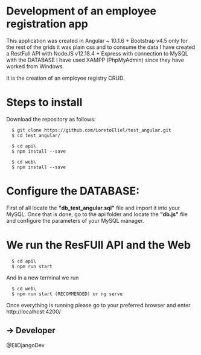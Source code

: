 # Development of an employee registration app

This application was created in Angular ~ 10.1.6 + Bootstrap v4.5 only for the rest of the grids it was plain css and to consume the data I have created a RestFull API with NodeJS v12.18.4 + Express with connection to MySQL with the DATABASE I have used XAMPP (PhpMyAdmin) since they have worked from Windows.

It is the creation of an employee registry CRUD.

# Steps to install
Download the repository as follows:
```
  $ git clone https://github.com/LoretoEliel/test_angular.git
  $ cd test_angular/

  $ cd api\
  $ npm install --save

  $ cd web\
  $ npm install --save
```

# Configure the DATABASE:
First of all locate the **"db_test_angular.sql"** file and import it into your MySQL. Once that is done, go to the api folder and locate the **"db.js"** file and configure the parameters of your MySQL manager.

# We run the ResFUll API and the Web
```
  $ cd api\
  $ npm run start
```
And in a new terminal we run
```
  $ cd web\
  $ npm run start (RECOMMENDED) or ng serve
```

Once everything is running please go to your preferred browser and enter http://localhost:4200/

## -> Developer
@EliDjangoDev
